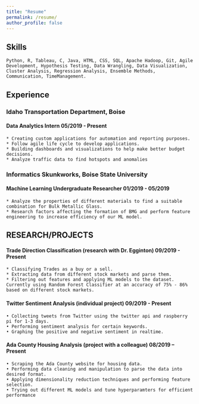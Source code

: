 ```yaml
---
title: "Resume"
permalink: /resume/
author_profile: false
---
```

## Skills
    Python, R, Tableau, C, Java, HTML, CSS, SQL, Apache Hadoop, Git, Agile Development, Hypothesis Testing, Data Wrangling, Data Visualization, Cluster Analysis, Regression Analysis, Ensemble Methods, Communication, TimeManagement.

## Experience

### Idaho Transportation Department, Boise     
#### Data Analytics Intern                                          05/2019 - Present
    * Creating custom applications for automation and reporting purposes. 
    * Follow agile life cycle to develop applications.
    * Building dashboards and visualizations to help make better budget decisions.
    * Analyze traffic data to find hotspots and anomalies

### Informatics Skunkworks, Boise State University
#### Machine Learning Undergraduate Researcher                      01/2019 - 05/2019
    * Analyze the properties of different materials to find a suitable combination for Bulk Metallic Glass.
    * Research factors affecting the formation of BMG and perform feature engineering to increase efficiency of our ML model.

## RESEARCH/PROJECTS
#### Trade Direction Classification (research with Dr. Egginton)     09/2019 - Present
    * Classifying Trades as a buy or a sell.
    * Extracting data from different stock markets and parse them.
    * Filtering out features and applying ML models to the dataset. Currently using Random Forest Classifier at an accuracy of 75% - 86% based on different stock markets. 

#### Twitter Sentiment Analysis (individual project)                 09/2019 - Present                   
    • Collecting tweets from Twitter using the twitter api and raspberry pi for 1-3 days.
    • Performing sentiment analysis for certain keywords.
    • Graphing the positive and negative sentiment in realtime.

####  Ada County Housing Analysis (project with a colleague) 08/2019 – Present
    • Scraping the Ada County website for housing data.
    • Performing data cleaning and manipulation to parse the data into desired format.
    • Applying dimensionality reduction techniques and performing feature selection.
    • Trying out different ML models and tune hyperparamters for efficient performance